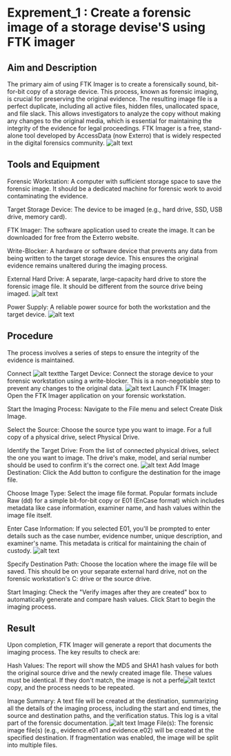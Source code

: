 # Exprement_1 : Create a forensic image of a storage devise'S using FTK imager 
## Aim and Description
The primary aim of using FTK Imager is to create a forensically sound, bit-for-bit copy of a storage device. This process, known as forensic imaging, is crucial for preserving the original evidence. The resulting image file is a perfect duplicate, including all active files, hidden files, unallocated space, and file slack. This allows investigators to analyze the copy without making any changes to the original media, which is essential for maintaining the integrity of the evidence for legal proceedings. FTK Imager is a free, stand-alone tool developed by AccessData (now Exterro) that is widely respected in the digital forensics community.
![alt text](<screenshorts/Exp_1/WhatsApp Image 2025-09-01 at 22.02.21_322d5d83.jpg>)



## Tools and Equipment
Forensic Workstation: A computer with sufficient storage space to save the forensic image. It should be a dedicated machine for forensic work to avoid contaminating the evidence.

Target Storage Device: The device to be imaged (e.g., hard drive, SSD, USB drive, memory card).

FTK Imager: The software application used to create the image. It can be downloaded for free from the Exterro website.

Write-Blocker: A hardware or software device that prevents any data from being written to the target storage device. This ensures the original evidence remains unaltered during the imaging process.

External Hard Drive: A separate, large-capacity hard drive to store the forensic image file. It should be different from the source drive being imaged.
![alt text](<screenshorts/Exp_1/WhatsApp Image 2025-09-01 at 22.02.20_a1532a3b.jpg>)

Power Supply: A reliable power source for both the workstation and the target device.
![alt text](<screenshorts/Exp_1/WhatsApp Image 2025-09-01 at 22.02.21_e58c28b4.jpg>)
## Procedure
The process involves a series of steps to ensure the integrity of the evidence is maintained.

Connect ![alt text](<screenshorts/Exp_1/WhatsApp Image 2025-09-01 at 22.02.21_e58c28b4.jpg>)the Target Device: Connect the storage device to your forensic workstation using a write-blocker. This is a non-negotiable step to prevent any changes to the original data.
![alt text](<screenshorts/Exp_1/WhatsApp Image 2025-09-01 at 22.02.22_c3996164.jpg>)
Launch FTK Imager: Open the FTK Imager application on your forensic workstation.

Start the Imaging Process: Navigate to the File menu and select Create Disk Image.

Select the Source: Choose the source type you want to image. For a full copy of a physical drive, select Physical Drive.

Identify the Target Drive: From the list of connected physical drives, select the one you want to image. The drive's make, model, and serial number should be used to confirm it's the correct one.
![alt text](<screenshorts/Exp_1/WhatsApp Image 2025-09-01 at 22.02.21_322d5d83.jpg>)
Add Image Destination: Click the Add button to configure the destination for the image file.

Choose Image Type: Select the image file format. Popular formats include Raw (dd) for a simple bit-for-bit copy or E01 (EnCase format) which includes metadata like case information, examiner name, and hash values within the image file itself.

Enter Case Information: If you selected E01, you'll be prompted to enter details such as the case number, evidence number, unique description, and examiner's name. This metadata is critical for maintaining the chain of custody.
![alt text](<screenshorts/Exp_1/WhatsApp Image 2025-09-01 at 22.02.22_c3996164.jpg>)

Specify Destination Path: Choose the location where the image file will be saved. This should be on your separate external hard drive, not on the forensic workstation's C: drive or the source drive.


Start Imaging: Check the "Verify images after they are created" box to automatically generate and compare hash values. Click Start to begin the imaging process.

## Result
Upon completion, FTK Imager will generate a report that documents the imaging process. The key results to check are:

Hash Values: The report will show the MD5 and SHA1 hash values for both the original source drive and the newly created image file. These values must be identical. If they don't match, the image is not a perfe![alt text](<screenshorts/Exp_1/WhatsApp Image 2025-09-01 at 22.02.22_c208a136.jpg>)ct copy, and the process needs to be repeated.

Image Summary: A text file will be created at the destination, summarizing all the details of the imaging process, including the start and end times, the source and destination paths, and the verification status. This log is a vital part of the forensic documentation.
![alt text](<screenshorts/Exp_1/WhatsApp Image 2025-09-01 at 22.02.22_7c110bec.jpg>)
Image File(s): The forensic image file(s) (e.g., evidence.e01 and evidence.e02) will be created at the specified destination. If fragmentation was enabled, the image will be split into multiple files.
